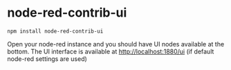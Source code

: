 # node-red-contrib-ui

```npm install node-red-contrib-ui```

Open your node-red instance and you should have UI nodes available at the bottom.
The UI interface is available at <http://localhost:1880/ui> (if default node-red settings are used)
